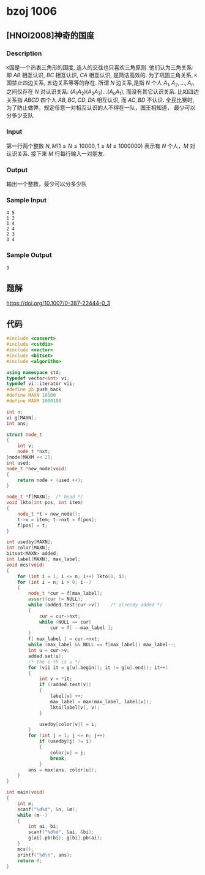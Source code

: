 # bzoj 1006

## [HNOI2008]神奇的国度
### Description

`K`国是一个热衷三角形的国度,
连人的交往也只喜欢三角原则.
他们认为三角关系:
即 $AB$ 相互认识, $BC$ 相互认识, $CA$ 相互认识, 是简洁高效的.
为了巩固三角关系,
`K` 国禁止四边关系, 五边关系等等的存在.
所谓 $N$ 边关系,是指 $N$ 个人
$A_1,A_2,\dots,A_n$ 之间仅存在 $N$ 对认识关系:
$(A_1A_2)(A_2A_3)\dots(A_nA_1)$,
而没有其它认识关系.
比如四边关系指 $ABCD$ 四个人 $AB, BC, CD, DA$ 相互认识,
而 $AC,BD$ 不认识.
全民比赛时, 为了防止做弊，规定任意一对相互认识的人不得在一队，国王相知道，
最少可以分多少支队.

### Input
第一行两个整数 $N, M(1 \le N \le 10000, 1 \le M \le 1000000)$
表示有 $N$ 个人，$M$ 对认识关系.
接下来 $M$ 行每行输入一对朋友.

### Output
输出一个整数，最少可以分多少队

### Sample Input
    4 5
    1 2
    1 4
    2 4
    2 3
    3 4

### Sample Output
    3

## 题解

https://doi.org/10.1007/0-387-22444-0_3

## 代码
```cpp
#include <cassert>
#include <cstdio>
#include <vector>
#include <bitset>
#include <algorithm>

using namespace std;
typedef vector<int> vi;
typedef vi::iterator vii;
#define pb push_back
#define MAXN 10100
#define MAXM 1000100

int n;
vi g[MAXN];
int ans;

struct node_t
{
    int v;
    node_t *nxt;
}node[MAXM << 2];
int used;
node_t *new_node(void)
{
    return node + (used ++);
}

node_t *f[MAXN];  /* head */
void lkto(int pos, int item)
{
    node_t *t = new_node();
    t->v = item; t->nxt = f[pos];
    f[pos] = t;
}

int usedby[MAXN];
int color[MAXN];
bitset<MAXN> added;
int label[MAXN], max_label;
void mcs(void)
{
    for (int i = 1; i <= n; i++) lkto(0, i);
    for (int i = n; i > 0; i--)
    {
        node_t *cur = f[max_label];
        assert(cur != NULL);
        while (added.test(cur->v))    /* already added */
        {
            cur = cur->nxt;
            while (NULL == cur)
                cur = f[ --max_label ];
        }
        f[ max_label ] = cur->nxt;
        while (max_label && NULL == f[max_label]) max_label--;
        int u = cur->v;
        added.set(u);
        /* the i-th is u */
        for (vii it = g[u].begin(); it != g[u].end(); it++)
        {
            int v = *it;
            if (!added.test(v))
            {
                label[v] ++;
                max_label = max(max_label, label[v]);
                lkto(label[v], v);
            }

            usedby[color[v]] = i;
        }
        for (int j = 1; j <= n; j++)
            if (usedby[j] != i)
            {
                color[u] = j;
                break;
            }
        ans = max(ans, color[u]);
    }
}

int main(void)
{
    int m;
    scanf("%d%d", &n, &m);
    while (m--)
    {
        int ai, bi;
        scanf("%d%d", &ai, &bi);
        g[ai].pb(bi); g[bi].pb(ai);
    }
    mcs();
    printf("%d\n", ans);
    return 0;
}
```
